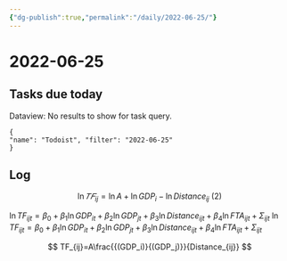 ```yaml
---
{"dg-publish":true,"permalink":"/daily/2022-06-25/"}
---
```


# 2022-06-25

## Tasks due today

<div><div class="dataview dataview-error-box"><p class="dataview dataview-error-message">Dataview: No results to show for task query.</p></div></div>



```todoist 
{ 
"name": "Todoist", "filter": "2022-06-25" 
} 
```

## Log
$$
\ln{𝑇𝐹_{ij}} = \ln{A}+\ln{GDP_i}-\ln{Distance_{ij}} \text{ (2)}
$$

$\ln{TF_{ijt}}=\beta_0+\beta_1\ln{GDP_{it}}+\beta_2\ln{GDP_{jt}}+\beta_3\ln{Distance_{ijt}}+\beta_4\ln{FTA_{ijt}}+\Sigma_{ijt}$
$\ln{TF_{ijt}}=\beta_0+\beta_1\ln{GDP_{it}}+\beta_2\ln{GDP_{jt}}+\beta_3\ln{Distance_{ijt}}+\beta_4\ln{FTA_{ijt}}+\Sigma_{ijt}$

$$
TF_{ij}=A\frac{{(GDP_i)}{(GDP_j)}}{Distance_{ij}}
$$

